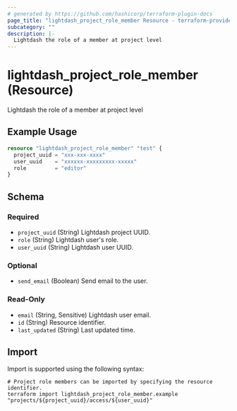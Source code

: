 ```yaml
---
# generated by https://github.com/hashicorp/terraform-plugin-docs
page_title: "lightdash_project_role_member Resource - terraform-provider-lightdash"
subcategory: ""
description: |-
  Lightdash the role of a member at project level
---
```


# lightdash_project_role_member (Resource)

Lightdash the role of a member at project level

## Example Usage

```terraform
resource "lightdash_project_role_member" "test" {
  project_uuid = "xxx-xxx-xxxx"
  user_uuid    = "xxxxxx-xxxxxxxxx-xxxxx"
  role         = "editor"
}
```

<!-- schema generated by tfplugindocs -->

## Schema

### Required

- `project_uuid` (String) Lightdash project UUID.
- `role` (String) Lightdash user's role.
- `user_uuid` (String) Lightdash user UUID.

### Optional

- `send_email` (Boolean) Send email to the user.

### Read-Only

- `email` (String, Sensitive) Lightdash user email.
- `id` (String) Resource identifier.
- `last_updated` (String) Last updated time.

## Import

Import is supported using the following syntax:

```shell
# Project role members can be imported by specifying the resource identifier.
terraform import lightdash_project_role_member.example "projects/${project_uuid}/access/${user_uuid}"
```
